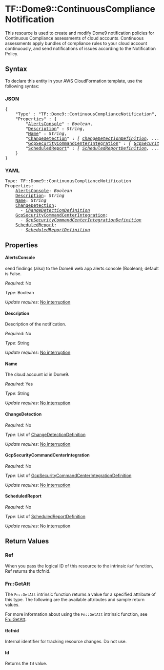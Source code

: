 # TF::Dome9::ContinuousComplianceNotification

This resource is used  to create and modify Dome9  notification policies for Continuous Compliance assessments of cloud accounts. Continuous assessments apply bundles of compliance rules to your cloud account continuously, and send notifications of issues according to the Notification Policy.

## Syntax

To declare this entity in your AWS CloudFormation template, use the following syntax:

### JSON

<pre>
{
    "Type" : "TF::Dome9::ContinuousComplianceNotification",
    "Properties" : {
        "<a href="#alertsconsole" title="AlertsConsole">AlertsConsole</a>" : <i>Boolean</i>,
        "<a href="#description" title="Description">Description</a>" : <i>String</i>,
        "<a href="#name" title="Name">Name</a>" : <i>String</i>,
        "<a href="#changedetection" title="ChangeDetection">ChangeDetection</a>" : <i>[ <a href="changedetectiondefinition.md">ChangeDetectionDefinition</a>, ... ]</i>,
        "<a href="#gcpsecuritycommandcenterintegration" title="GcpSecurityCommandCenterIntegration">GcpSecurityCommandCenterIntegration</a>" : <i>[ <a href="gcpsecuritycommandcenterintegrationdefinition.md">GcpSecurityCommandCenterIntegrationDefinition</a>, ... ]</i>,
        "<a href="#scheduledreport" title="ScheduledReport">ScheduledReport</a>" : <i>[ <a href="scheduledreportdefinition.md">ScheduledReportDefinition</a>, ... ]</i>
    }
}
</pre>

### YAML

<pre>
Type: TF::Dome9::ContinuousComplianceNotification
Properties:
    <a href="#alertsconsole" title="AlertsConsole">AlertsConsole</a>: <i>Boolean</i>
    <a href="#description" title="Description">Description</a>: <i>String</i>
    <a href="#name" title="Name">Name</a>: <i>String</i>
    <a href="#changedetection" title="ChangeDetection">ChangeDetection</a>: <i>
      - <a href="changedetectiondefinition.md">ChangeDetectionDefinition</a></i>
    <a href="#gcpsecuritycommandcenterintegration" title="GcpSecurityCommandCenterIntegration">GcpSecurityCommandCenterIntegration</a>: <i>
      - <a href="gcpsecuritycommandcenterintegrationdefinition.md">GcpSecurityCommandCenterIntegrationDefinition</a></i>
    <a href="#scheduledreport" title="ScheduledReport">ScheduledReport</a>: <i>
      - <a href="scheduledreportdefinition.md">ScheduledReportDefinition</a></i>
</pre>

## Properties

#### AlertsConsole

send  findings (also) to the Dome9 web app alerts console (Boolean); default is False.

_Required_: No

_Type_: Boolean

_Update requires_: [No interruption](https://docs.aws.amazon.com/AWSCloudFormation/latest/UserGuide/using-cfn-updating-stacks-update-behaviors.html#update-no-interrupt)

#### Description

Description of the notification.

_Required_: No

_Type_: String

_Update requires_: [No interruption](https://docs.aws.amazon.com/AWSCloudFormation/latest/UserGuide/using-cfn-updating-stacks-update-behaviors.html#update-no-interrupt)

#### Name

The cloud account id in Dome9.

_Required_: Yes

_Type_: String

_Update requires_: [No interruption](https://docs.aws.amazon.com/AWSCloudFormation/latest/UserGuide/using-cfn-updating-stacks-update-behaviors.html#update-no-interrupt)

#### ChangeDetection

_Required_: No

_Type_: List of <a href="changedetectiondefinition.md">ChangeDetectionDefinition</a>

_Update requires_: [No interruption](https://docs.aws.amazon.com/AWSCloudFormation/latest/UserGuide/using-cfn-updating-stacks-update-behaviors.html#update-no-interrupt)

#### GcpSecurityCommandCenterIntegration

_Required_: No

_Type_: List of <a href="gcpsecuritycommandcenterintegrationdefinition.md">GcpSecurityCommandCenterIntegrationDefinition</a>

_Update requires_: [No interruption](https://docs.aws.amazon.com/AWSCloudFormation/latest/UserGuide/using-cfn-updating-stacks-update-behaviors.html#update-no-interrupt)

#### ScheduledReport

_Required_: No

_Type_: List of <a href="scheduledreportdefinition.md">ScheduledReportDefinition</a>

_Update requires_: [No interruption](https://docs.aws.amazon.com/AWSCloudFormation/latest/UserGuide/using-cfn-updating-stacks-update-behaviors.html#update-no-interrupt)

## Return Values

### Ref

When you pass the logical ID of this resource to the intrinsic `Ref` function, Ref returns the tfcfnid.

### Fn::GetAtt

The `Fn::GetAtt` intrinsic function returns a value for a specified attribute of this type. The following are the available attributes and sample return values.

For more information about using the `Fn::GetAtt` intrinsic function, see [Fn::GetAtt](https://docs.aws.amazon.com/AWSCloudFormation/latest/UserGuide/intrinsic-function-reference-getatt.html).

#### tfcfnid

Internal identifier for tracking resource changes. Do not use.

#### Id

Returns the <code>Id</code> value.

